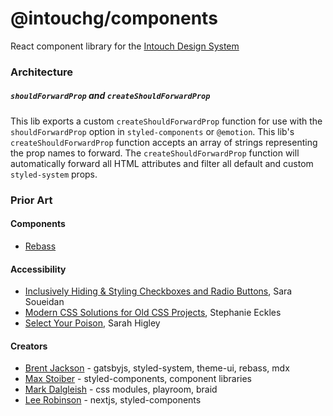 # @intouchg/components

React component library for the [Intouch Design System](https://ids.intouchg.co/)
<br>

### Architecture

##### `shouldForwardProp` and `createShouldForwardProp`

This lib exports a custom `createShouldForwardProp` function for use with the `shouldForwardProp` option in `styled-components` or `@emotion`. This lib's `createShouldForwardProp` function accepts an array of strings representing the prop names to forward. The `createShouldForwardProp` function will automatically forward all HTML attributes and filter all default and custom `styled-system` props.

### Prior Art

#### Components

-   [Rebass](https://rebassjs.org/)

#### Accessibility

-   [Inclusively Hiding & Styling Checkboxes and Radio Buttons](https://www.sarasoueidan.com/blog/inclusively-hiding-and-styling-checkboxes-and-radio-buttons/), Sara Soueidan
-   [Modern CSS Solutions for Old CSS Projects](https://moderncss.dev/), Stephanie Eckles
-   [Select Your Poison](https://www.24a11y.com/2019/select-your-poison/), Sarah Higley

#### Creators

-   [Brent Jackson](https://jxnblk.com/) - gatsbyjs, styled-system, theme-ui, rebass, mdx
-   [Max Stoiber](https://mxstbr.com/thoughts) - styled-components, component libraries
-   [Mark Dalgleish](https://github.com/markdalgleish) - css modules, playroom, braid
-   [Lee Robinson](https://leerob.io/blog) - nextjs, styled-components
